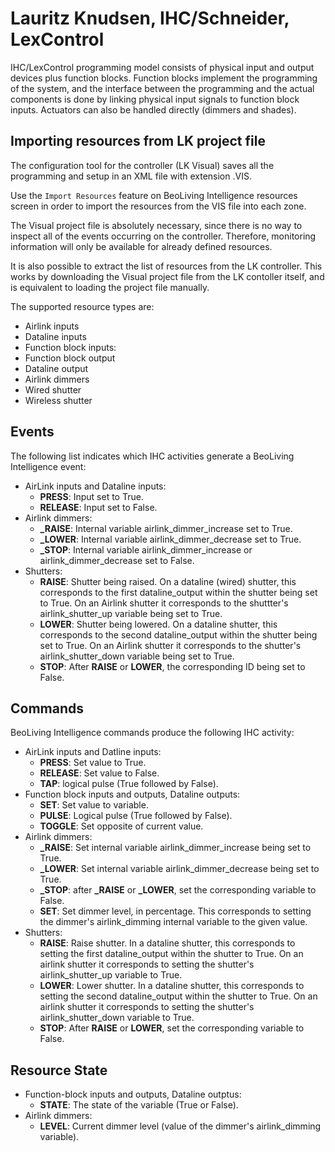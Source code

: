 Lauritz Knudsen, IHC/Schneider, LexControl
==========================================

IHC/LexControl programming model consists of physical input and output
devices plus function blocks. Function blocks implement the programming
of the system, and the interface between the programming and the actual
components is done by linking physical input signals to function block
inputs. Actuators can also be handled directly (dimmers and shades).

Importing resources from LK project file
----------------------------------------

The configuration tool for the controller (LK Visual) saves all the
programming and setup in an XML file with extension .VIS.

Use the `Import Resources` feature on BeoLiving Intelligence resources
screen in order to import the resources from the VIS file into each zone.

The Visual project file is absolutely necessary, since there is no way
to inspect all of the events occurring on the controller. Therefore,
monitoring information will only be available for already defined
resources.

It is also possible to extract the list of resources from the LK
controller. This works by downloading the Visual project file from the
LK contoller itself, and is equivalent to loading the project file
manually.

The supported resource types are:

 + Airlink inputs
 + Dataline inputs
 + Function block inputs:
 + Function block output
 + Dataline output
 + Airlink dimmers
 + Wired shutter
 + Wireless shutter

Events
---------------

The following list indicates which IHC activities generate a BeoLiving Intelligence event:

 + AirLink inputs and Dataline inputs:
   - **PRESS**: Input set to True.
   - **RELEASE**: Input set to False.
 + Airlink dimmers:
   - **\_RAISE**: Internal variable airlink\_dimmer\_increase set to True.
   - **\_LOWER**: Internal variable airlink\_dimmer\_decrease set to True.
   - **\_STOP**: Internal variable airlink\_dimmer\_increase or
     airlink\_dimmer\_decrease set to False.
 + Shutters:
   - **RAISE**: Shutter being raised. On a dataline (wired) shutter,
     this corresponds to the first dataline\_output within the shutter
     being set to True. On an Airlink shutter it corresponds to the
     shuttter's airlink\_shutter\_up variable being set to True.
   - **LOWER**: Shutter being lowered. On a dataline shutter, this
     corresponds to the second dataline\_output within the shutter
     being set to True. On an Airlink shutter it corresponds to the
     shutter's airlink\_shutter\_down variable being set to True.
   - **STOP**: After **RAISE** or **LOWER**, the corresponding ID being set to
     False.

Commands
-----------------

BeoLiving Intelligence commands produce the following IHC activity:

+ AirLink inputs and Datline inputs:
   - **PRESS**: Set value to True.
   - **RELEASE**: Set value to False.
   - **TAP**: logical pulse (True followed by False).
+ Function block inputs and outputs, Dataline outputs:
   - **SET**: Set value to variable.
   - **PULSE**: Logical pulse (True followed by False).
   - **TOGGLE**: Set opposite of current value.
+ Airlink dimmers:
   - **\_RAISE**: Set internal variable airlink\_dimmer\_increase being set to True.
   - **\_LOWER**: Set internal variable airlink\_dimmer\_decrease being set to True.
   - **\_STOP**: after **\_RAISE** or **\_LOWER**, set the corresponding
     variable to False.
   - **SET**: Set dimmer level, in percentage. This corresponds to setting the
     dimmer's airlink\_dimming internal variable to the given value.
+ Shutters:
   - **RAISE**: Raise shutter. In a dataline shutter, this corresponds to
     setting the first dataline\_output within the shutter to True. On an airlink
     shutter it corresponds to setting the shutter's airlink\_shutter\_up variable
     to True.
   - **LOWER**: Lower shutter. In a dataline shutter, this corresponds to
     setting the second dataline\_output within the shutter to True. On an airlink
     shutter it corresponds to setting the shutter's airlink\_shutter\_down
     variable to True.
   - **STOP**: After **RAISE** or **LOWER**, set the corresponding
     variable to False.

Resource State
--------------
+ Function-block inputs and outputs, Dataline outptus:
   - **STATE**: The state of the variable (True or False).
+ Airlink dimmers:
   - **LEVEL**: Current dimmer level (value of the dimmer's airlink\_dimming variable).
